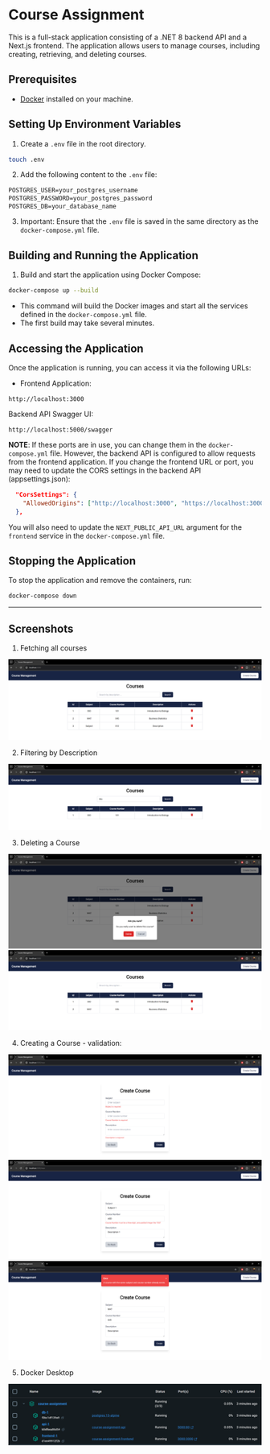 # Course Assignment

This is a full-stack application consisting of a .NET 8 backend API and a Next.js frontend. The application allows users to manage courses, including creating, retrieving, and deleting courses.

## Prerequisites

- [Docker](https://www.docker.com/get-started) installed on your machine.

## Setting Up Environment Variables

1. Create a `.env` file in the root directory.

```bash
touch .env
```

2. Add the following content to the `.env` file:

```env
POSTGRES_USER=your_postgres_username
POSTGRES_PASSWORD=your_postgres_password
POSTGRES_DB=your_database_name
```

3. Important: Ensure that the `.env` file is saved in the same directory as the `docker-compose.yml` file.

## Building and Running the Application

1. Build and start the application using Docker Compose:

```bash
docker-compose up --build
```

- This command will build the Docker images and start all the services defined in the `docker-compose.yml` file.
- The first build may take several minutes.

## Accessing the Application

Once the application is running, you can access it via the following URLs:

- Frontend Application:

```
http://localhost:3000
```

Backend API Swagger UI:

```
http://localhost:5000/swagger
```

**NOTE**: If these ports are in use, you can change them in the `docker-compose.yml` file. However, the backend API is configured to allow requests from the frontend application. If you change the frontend URL or port, you may need to update the CORS settings in the backend API (appsettings.json):

```json
  "CorsSettings": {
    "AllowedOrigins": ["http://localhost:3000", "https://localhost:3000"]
  },
```

You will also need to update the `NEXT_PUBLIC_API_URL` argument for the `frontend` service in the `docker-compose.yml` file.

## Stopping the Application

To stop the application and remove the containers, run:

```bash
docker-compose down
```

---

## Screenshots

1. Fetching all courses

![Fetching all courses](./docs/imgs/1.png)

2. Filtering by Description

![Filtering by Description](./docs/imgs/2.png)

3. Deleting a Course

![Deleting a Course](./docs/imgs/3.png)
![Course Deleted](./docs/imgs/4.png)

4. Creating a Course - validation:

![Validation](./docs/imgs/5.png)
![Validation](./docs/imgs/6.png)
![Validation](./docs/imgs/7.png)

5. Docker Desktop

![Docker Desktop](./docs/imgs/8.png)
